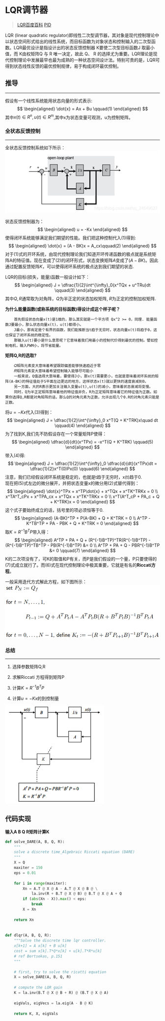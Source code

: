 # LQR调节器

>  [LQR百度百科](https://baike.baidu.com/item/LQR/3051601?fr=aladdin)
>  [PID](https://www.cnblogs.com/foxclever/p/8902029.html)
> 
LQR (linear quadratic regulator)即线性二次型调节器，其对象是现代控制理论中以状态空间形式给出的线性系统，而目标函数为对象状态和控制输入的二次型函数。LQR最优设计是指设计出的状态反馈控制器 K要使二次型目标函数J 取最小值，而 K由权矩阵Q 与 R 唯一决定，故此 Q、 R 的选择尤为重要。LQR理论是现代控制理论中发展最早也最为成熟的一种状态空间设计法。特别可贵的是，LQR可得到状态线性反馈的最优控制规律，易于构成闭环最优控制。

## 推导
---
假设有一个线性系统能用状态向量的形式表示:  
$$
\begin{aligned}
    \dot{x} = Ax + Bu \qquad(1)
\end{aligned}
$$
其中$x(t)\in R^n, u(t)\in R^m$,其中x为状态变量可观测，u为控制矩阵。

### **全状态反馈控制**  
---
全状态反馈控制系统如下所示：  
![open_loop](../../assets/img/open_loop_controll.png)

状态反馈控制器为：
$$
\begin{aligned}
    u = -Kx
\end{aligned}
$$
使得闭环系统能够满足我们期望的性能。我们把这种控制代入$(1)$得到:
$$
\begin{aligned}
    \dot{x} = (A - BK)x = A_cx\qquad(2)
\end{aligned}
$$
对于$(1)$式的开环系统，由现代控制理论我们知道开环传递函数的极点就是系统矩阵A的特征值。现在变成了$(2)$的闭环形式，状态变换矩阵$A$变成了$(A-BK)$。因此通过配置反馈矩阵$K$，可以使得闭环系统的极点达到我们期望的状态.  

LQR的目标(损失，能量)函数一般设计如下：
$$
\begin{aligned}
    J = \dfrac{1}{2}\int^{\infty}_0(x^TQx + u^TRu)dt \qquad(3)
\end{aligned}
$$
其中$Q,R$通常取为对角阵，$Q$为半正定的状态加权矩阵, $R$为正定的控制加权矩阵.  

**为什么能量函数(或称系统的目标函数)得设计成这个样子呢？**
```text
    首先假设状态向量x(t)是1维的，那么其实就是一个平方项 Qx^2 >= 0，同理. 能量函数J要最小，那么状态向量x(t)，u(t)都得小。
    J最小，那肯定是个有界的函数，我们能推断当t趋于无穷时，状态向量x(t)将趋于0，这也保证了闭环系统的稳定性。
    那输入u(t)要小是什么意思呢？它意味着我们用最小的控制代价得到最优的控制。譬如控制电机，输入PWM小，将节省能量。
```
**矩阵Q,R的选取?**
```text
    𝑄矩阵元素变大意味着希望跟踪偏差能够快速趋近于零  
    𝑅矩阵元素变大意味着希望控制输入能够尽可能小
    一般来说，Q值选得大意味着，要使得J小，那x(t)需要更小，也就是意味着闭环系统的矩阵(A-BK)的特征值处于S平面左边更远的地方，这样状态x(t)就以更快的速度衰减到0。
    另一方面，大的R表示更加关注输入变量u(t),u(t)的减小，意味着状态衰减将变慢。
    同时，Q为半正定矩阵意味着他的特征值非负，R为正定矩阵意味着它的特征值为正数。如果你选择Q,R都是对角矩阵的话，那么Q的对角元素为正数，允许出现几个0.R的对角元素只能是正数。
```
将$u = -Kx$代入$(3)$得到：
$$
\begin{aligned}
    J = \dfrac{1}{2}\int^{\infty}_0 x^T(Q + K^TRK)x\quad dt \qquad(4)
\end{aligned}
$$
为了找到K,我们先不防假设存在一个常量矩阵P使得：
$$
\begin{aligned}
    \dfrac{d}{dt}(x^TPx) = -x^T(Q + K^TRK) \qquad(5)
\end{aligned}
$$
带入$(4)$得: 
$$
\begin{aligned}
    J = \dfrac{1}{2}\int^{\infty}_0 \dfrac{d}{dt}(x^TPx)dt = \dfrac{1}{2}x^T(0)Px(0) \qquad(6)
\end{aligned}
$$
注意，我们已经假设闭环系统是稳定的，也就是t趋于无穷时，x(t)趋于0.  
现在把(5)式左边的微分展开，并把状态变量x的微分用(2)式替代得到：  
$$
\begin{aligned}
    \dot{x}^TPx + x^TP\dot{x} + x^TQx + x^TK^TRKx = 0 \\
    x^TA^T_cPx + x^TPA_cx + x^TQx + x^TK^TRKx = 0 \\
    x^T(A^T_cP + PA_c + Q + K^TRK)x = 0
\end{aligned}
$$
这个式子要始终成立的话，括号里的项必须恒等于0.
$$
\begin{aligned}
    (A-BK)^TP + P(A-BK) + Q + K^TRK = 0 \\
    A^TP - K^TB^TP + PA - PBK + Q + K^TRK = 0
\end{aligned}
$$
取$K=R^{-1}B^TP$带入得：
$$
\begin{aligned}
    A^TP + PA + Q + (R^{-1}B^TP)^TR(R^{-1}B^TP) - (R^{-1}B^TP)^TB^TP - PB(R^{-1}B^TP) &= 0 \\
    A^TP + PA + Q - PBR^{-1}B^TP &= 0 \qquad(7)
\end{aligned}
$$
K的二次项没有了，可K的取值和P有关，而P是我们假设的一个量，P只要使得的(7)式成立就行了。而(6)式在现代控制理论中极其重要，它就是有名的**Riccati方程**。

一般采用迭代方式解此方程，如下图所示：  
![dlqr](../../assets/img/dlqr.png)

### 总结
---
1. 选择参数矩阵Q,R

2. 求解Riccati 方程得到矩阵P

3. 计算$K=R^{-1}B^TP$  

4. 计算$u = -Kx$的到控制量

![lqrt](../../assets/img/lqr_structure.png)

## 代码实现
**输入A B Q R矩阵计算K**
```python
def solve_DARE(A, B, Q, R):
    """
    solve a discrete time_Algebraic Riccati equation (DARE)
    """
    X = Q
    maxiter = 150
    eps = 0.01

    for i in range(maxiter):
        Xn = A.T @ X @ A - A.T @ X @ B @ \
            la.inv(R + B.T @ X @ B) @ B.T @ X @ A + Q
        if (abs(Xn - X)).max() < eps:
            break
        X = Xn

    return Xn


def dlqr(A, B, Q, R):
    """Solve the discrete time lqr controller.
    x[k+1] = A x[k] + B u[k]
    cost = sum x[k].T*Q*x[k] + u[k].T*R*u[k]
    # ref Bertsekas, p.151
    """

    # first, try to solve the ricatti equation
    X = solve_DARE(A, B, Q, R)

    # compute the LQR gain
    K = la.inv(B.T @ X @ B + R) @ (B.T @ X @ A)

    eigVals, eigVecs = la.eig(A - B @ K)

    return K, X, eigVals

```
